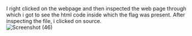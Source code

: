 I right clicked on the webpage and then inspected the web page through which i got to see the html code inside which the flag was present. After inspecting the file, i clicked on source.<br>
![Screenshot (46)](https://github.com/user-attachments/assets/27084061-e7f3-4bb3-a983-588cb1fa01f2)
